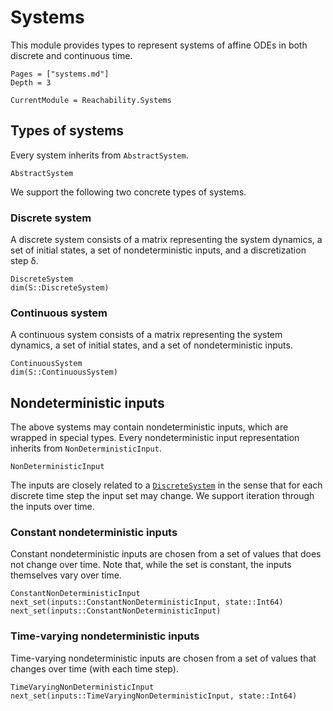 # Systems

This module provides types to represent systems of affine ODEs in both discrete
and continuous time.

```@contents
Pages = ["systems.md"]
Depth = 3
```

```@meta
CurrentModule = Reachability.Systems
```

## Types of systems

Every system inherits from `AbstractSystem`.

```@docs
AbstractSystem
```

We support the following two concrete types of systems. 

### Discrete system

A discrete system consists of a matrix representing the system dynamics, a set
of initial states, a set of nondeterministic inputs, and a discretization step
δ.

```@docs
DiscreteSystem
dim(S::DiscreteSystem)
```

### Continuous system

A continuous system consists of a matrix representing the system dynamics, a set
of initial states, and a set of nondeterministic inputs.

```@docs
ContinuousSystem
dim(S::ContinuousSystem)
```

## Nondeterministic inputs

The above systems may contain nondeterministic inputs, which are wrapped in
special types. Every nondeterministic input representation inherits from
`NonDeterministicInput`.

```@docs
NonDeterministicInput
```

The inputs are closely related to a [`DiscreteSystem`](@ref) in the sense that
for each discrete time step the input set may change. We support iteration
through the inputs over time.


### Constant nondeterministic inputs

Constant nondeterministic inputs are chosen from a set of values that does not
change over time. Note that, while the set is constant, the inputs themselves
vary over time.

```@docs
ConstantNonDeterministicInput
next_set(inputs::ConstantNonDeterministicInput, state::Int64)
next_set(inputs::ConstantNonDeterministicInput)
```

### Time-varying nondeterministic inputs

Time-varying nondeterministic inputs are chosen from a set of values that
changes over time (with each time step).

```@docs
TimeVaryingNonDeterministicInput
next_set(inputs::TimeVaryingNonDeterministicInput, state::Int64)
```
